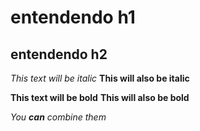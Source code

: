 
<h1> entendendo h1 </h1>
<h2> entendendo h2 </h2> 

*This text will be italic*
__This will also be italic__

**This text will be bold**
__This will also be bold__

*You **can** combine them*

